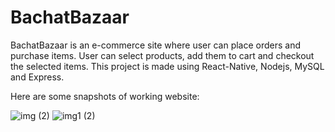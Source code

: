 # BachatBazaar

BachatBazaar is an e-commerce site where user can place orders and purchase items. User can select products, add them to cart and checkout the selected items. This project is made using React-Native, Nodejs, MySQL and Express.



Here are some snapshots of working website:


![img (2)](https://user-images.githubusercontent.com/67097151/211093930-72457759-52a5-4ee0-be0b-3e6f88237e21.jpg)
![img1 (2)](https://user-images.githubusercontent.com/67097151/211093942-62f009f1-46f5-4ee1-9dd9-a24e619227ae.jpg)
